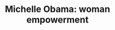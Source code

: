 ---
pid: pt273
title: 'Michelle Obama: woman empowerment'
location_transcription: Downtown Center City 15th & Broad St
coordinates: "[-75.167101604155, 39.951291434512]"
zipcode: '19124'
gen_neighborhood: North Philadelphia
neighborhood: Juniata,Frankford,Feltonville
outside_phl: 
age: '19'
age_range: 13-19
instagram: 
image_file_name: pt_273.jpg
proposal_transcription: Michelle Obama
topic: African Americans,Women
topic_summary: 0, 0
type: Sculpture Statue
keywords_other: Michelle Obama
credit: Ta'naja Saunders
image_labels: 
twitter: 
facebook: 
permalink: "/monuments/pt273/"
layout: item-page
---